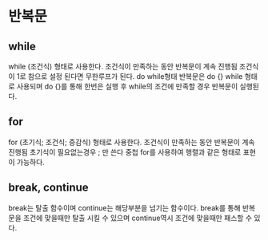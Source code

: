 # 반복문

## while
while (조건식) 형태로 사용한다. 조건식이 만족하는 동안 반복문이 계속 진행됨
조건식이 1로 참으로 설정 된다면 무한루프가 된다.
do while형태 반복문은 do {} while 형태로 사용되며 do {}를 통해 한번은 실행 후 while의 조건에 만족할 경우 반복문이 실행된다. 

## for
for (초기식; 조건식; 증감식) 형태로 사용한다. 조건식이 만족하는 동안 반복문이 계속 진행됨
초기식이 필요없는경우 ; 만 쓴다
중첩 for를 사용하여 행렬과 같은 형태로 표현이 가능하다.

## break, continue
break는 탈출 함수이며 continue는 해당부분을 넘기는 함수이다.
break를 통해 반복문을 조건에 맞을때만 탈출 시킬 수 있으며 continue역시 조건에 맞을때만 패스할 수 있다.
